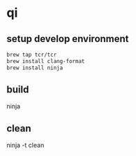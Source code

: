 # qi

## setup develop environment
```bash
brew tap tcr/tcr
brew install clang-format
brew install ninja
```

## build
ninja

## clean
ninja -t clean

